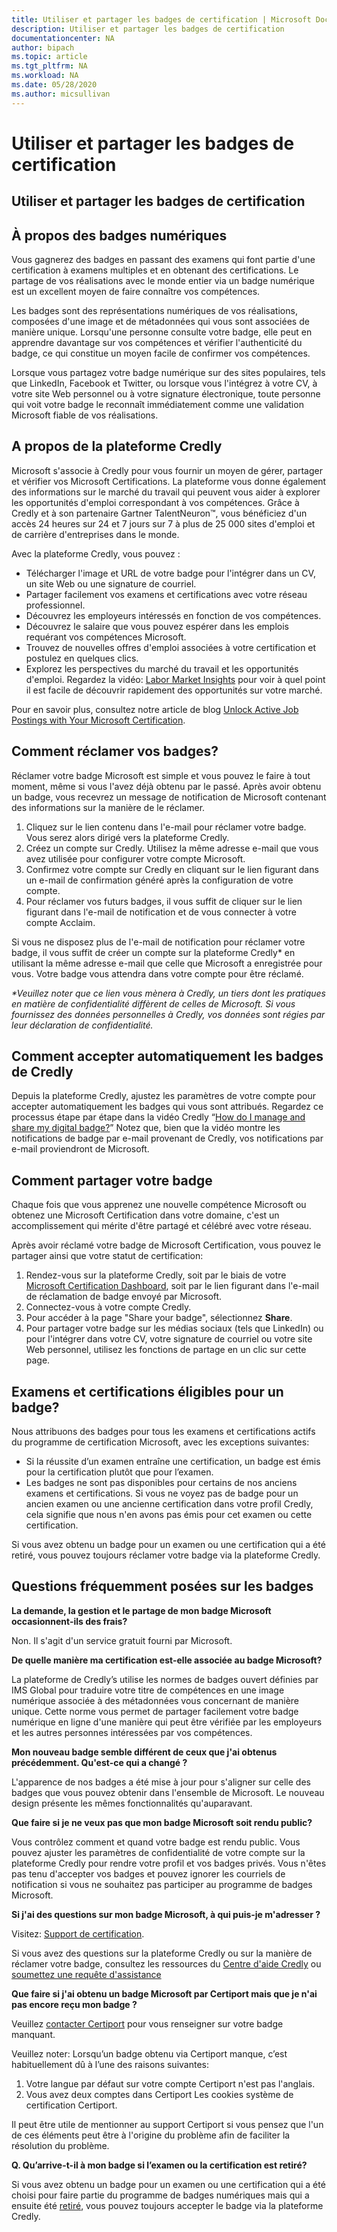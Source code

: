 ```yaml
---
title: Utiliser et partager les badges de certification | Microsoft Docs
description: Utiliser et partager les badges de certification 
documentationcenter: NA 
author: bipach
ms.topic: article
ms.tgt_pltfrm: NA
ms.workload: NA
ms.date: 05/28/2020
ms.author: micsullivan
---
```

# Utiliser et partager les badges de certification

## Utiliser et partager les badges de certification

## À propos des badges numériques

Vous gagnerez des badges en passant des examens qui font partie d'une certification à examens multiples et en obtenant des certifications. Le partage de vos réalisations avec le monde entier via un badge numérique est un excellent moyen de faire connaître vos compétences.

Les badges sont des représentations numériques de vos réalisations, composées d'une image et de métadonnées qui vous sont associées de manière unique. Lorsqu'une personne consulte votre badge, elle peut en apprendre davantage sur vos compétences et vérifier l'authenticité du badge, ce qui constitue un moyen facile de confirmer vos compétences.

Lorsque vous partagez votre badge numérique sur des sites populaires, tels que LinkedIn, Facebook et Twitter, ou lorsque vous l'intégrez à votre CV, à votre site Web personnel ou à votre signature électronique, toute personne qui voit votre badge le reconnaît immédiatement comme une validation Microsoft fiable de vos réalisations.

## A propos de la plateforme Credly

Microsoft s'associe à Credly pour vous fournir un moyen de gérer, partager et vérifier vos Microsoft Certifications. La plateforme vous donne également des informations sur le marché du travail qui peuvent vous aider à explorer les opportunités d'emploi correspondant à vos compétences. Grâce à Credly et à son partenaire Gartner TalentNeuron™, vous bénéficiez d'un accès 24 heures sur 24 et 7 jours sur 7 à plus de 25 000 sites d'emploi et de carrière d'entreprises dans le monde.

Avec la plateforme Credly, vous pouvez :
- Télécharger l'image et URL de votre badge pour l'intégrer dans un CV, un site Web ou une signature de courriel.
- Partager facilement vos examens et certifications avec votre réseau professionnel.
- Découvrez les employeurs intéressés en fonction de vos compétences.
- Découvrez le salaire que vous pouvez espérer dans les emplois requérant vos compétences Microsoft.
- Trouvez de nouvelles offres d'emploi associées à votre certification et postulez en quelques clics.
- Explorez les perspectives du marché du travail et les opportunités d'emploi. Regardez la vidéo: [Labor Market Insights](https://support.credly.com/hc/en-us/articles/360041974091-Video-What-labor-market-insights-are-available-with-my-badge) pour voir à quel point il est facile de découvrir rapidement des opportunités sur votre marché.

Pour en savoir plus, consultez notre article de blog [Unlock Active Job Postings with Your Microsoft Certification](/learn/certifications/posts/unlock-active-job-postings-with-your-microsoft-certification).

## Comment réclamer vos badges?

Réclamer votre badge Microsoft est simple et vous pouvez le faire à tout moment, même si vous l'avez déjà obtenu par le passé. Après avoir obtenu un badge, vous recevrez un message de notification de Microsoft contenant des informations sur la manière de le réclamer.

1. Cliquez sur le lien contenu dans l'e-mail pour réclamer votre badge. Vous serez alors dirigé vers la plateforme Credly.
2. Créez un compte sur Credly. Utilisez la même adresse e-mail que vous avez utilisée pour configurer votre compte Microsoft.
3. Confirmez votre compte sur Credly en cliquant sur le lien figurant dans un e-mail de confirmation généré après la configuration de votre compte.
4. Pour réclamer vos futurs badges, il vous suffit de cliquer sur le lien figurant dans l'e-mail de notification et de vous connecter à votre compte Acclaim.

Si vous ne disposez plus de l'e-mail de notification pour réclamer votre badge, il vous suffit de créer un compte sur la plateforme Credly* en utilisant la même adresse e-mail que celle que Microsoft a enregistrée pour vous. Votre badge vous attendra dans votre compte pour être réclamé.

_*Veuillez noter que ce lien vous mènera à Credly, un tiers dont les pratiques en matière de confidentialité diffèrent de celles de Microsoft. Si vous fournissez des données personnelles à Credly, vos données sont régies par leur déclaration de confidentialité._

## Comment accepter automatiquement les badges de Credly

Depuis la plateforme Credly, ajustez les paramètres de votre compte pour accepter automatiquement les badges qui vous sont attribués. Regardez ce processus étape par étape dans la vidéo Credly “[How do I manage and share my digital badge?](https://support.credly.com/hc/en-us/articles/360021222231-How-do-I-manage-and-share-my-digital-badge-)” Notez que, bien que la vidéo montre les notifications de badge par e-mail provenant de Credly, vos notifications par e-mail proviendront de Microsoft.

## Comment partager votre badge

Chaque fois que vous apprenez une nouvelle compétence Microsoft ou obtenez une Microsoft Certification dans votre domaine, c'est un accomplissement qui mérite d'être partagé et célébré avec votre réseau.

Après avoir réclamé votre badge de Microsoft Certification, vous pouvez le partager ainsi que votre statut de certification:

1. Rendez-vous sur la plateforme Credly, soit par le biais de votre [Microsoft Certification Dashboard](https://aka.ms/certdashboard), soit par le lien figurant dans l'e-mail de réclamation de badge envoyé par Microsoft.
2. Connectez-vous à votre compte Credly.
3. Pour accéder à la page "Share your badge", sélectionnez **Share**.
4. Pour partager votre badge sur les médias sociaux (tels que LinkedIn) ou pour l'intégrer dans votre CV, votre signature de courriel ou votre site Web personnel, utilisez les fonctions de partage en un clic sur cette page.

## Examens et certifications éligibles pour un badge?

Nous attribuons des badges pour tous les examens et certifications actifs du programme de certification Microsoft, avec les exceptions suivantes:

- Si la réussite d’un examen entraîne une certification, un badge est émis pour la certification plutôt que pour l’examen.
- Les badges ne sont pas disponibles pour certains de nos anciens examens et certifications. Si vous ne voyez pas de badge pour un ancien examen ou une ancienne certification dans votre profil Credly, cela signifie que nous n'en avons pas émis pour cet examen ou cette certification.

Si vous avez obtenu un badge pour un examen ou une certification qui a été retiré, vous pouvez toujours réclamer votre badge via la plateforme Credly.

## Questions fréquemment posées sur les badges

**La demande, la gestion et le partage de mon badge Microsoft occasionnent-ils des frais?**

Non. Il s'agit d'un service gratuit fourni par Microsoft.

**De quelle manière ma certification est-elle associée au badge Microsoft?**

La plateforme de Credly’s utilise les normes de badges ouvert définies par IMS Global pour traduire votre titre de compétences en une image numérique associée à des métadonnées vous concernant de manière unique. Cette norme vous permet de partager facilement votre badge numérique en ligne d'une manière qui peut être vérifiée par les employeurs et les autres personnes intéressées par vos compétences.

**Mon nouveau badge semble différent de ceux que j'ai obtenus précédemment. Qu'est-ce qui a changé ?**

L'apparence de nos badges a été mise à jour pour s'aligner sur celle des badges que vous pouvez obtenir dans l'ensemble de Microsoft. Le nouveau design présente les mêmes fonctionnalités qu'auparavant.

**Que faire si je ne veux pas que mon badge Microsoft soit rendu public?**

Vous contrôlez comment et quand votre badge est rendu public. Vous pouvez ajuster les paramètres de confidentialité de votre compte sur la plateforme Credly pour rendre votre profil et vos badges privés. Vous n'êtes pas tenu d'accepter vos badges et pouvez ignorer les courriels de notification si vous ne souhaitez pas participer au programme de badges Microsoft.

**Si j'ai des questions sur mon badge Microsoft, à qui puis-je m'adresser ?**

Visitez: [Support de certification](/learn/certifications/help).

Si vous avez des questions sur la plateforme Credly ou sur la manière de réclamer votre badge, consultez les ressources du [Centre d'aide Credly](https://support.credly.com/hc/en-us) ou [soumettez une requête d'assistance](https://support.credly.com/hc/en-us/requests/new)

**Que faire si j'ai obtenu un badge Microsoft par Certiport mais que je n'ai pas encore reçu mon badge ?**

Veuillez [contacter Certiport](https://certiport.pearsonvue.com/Support/Support-for-test-candidates/Customer-service) pour vous renseigner sur votre badge manquant.

Veuillez noter: Lorsqu’un badge obtenu via Certiport manque, c’est habituellement dû à l’une des raisons suivantes:

1. Votre langue par défaut sur votre compte Certiport n'est pas l'anglais.
2. Vous avez deux comptes dans Certiport Les cookies système de certification Certiport.

Il peut être utile de mentionner au support Certiport si vous pensez que l'un de ces éléments peut être à l'origine du problème afin de faciliter la résolution du problème.

**Q. Qu’arrive-t-il à mon badge si l’examen ou la certification est retiré?**

Si vous avez obtenu un badge pour un examen ou une certification qui a été choisi pour faire partie du programme de badges numériques mais qui a ensuite été [retiré](/learn/certifications/retired-certifications), vous pouvez toujours accepter le badge via la plateforme Credly.

